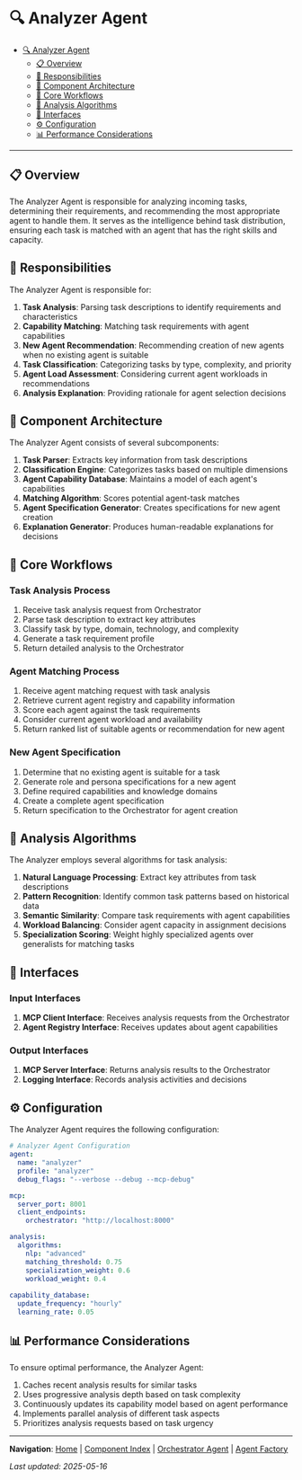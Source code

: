 # 🔍 Analyzer Agent

<!-- 📑 TABLE OF CONTENTS -->
- [🔍 Analyzer Agent](#-analyzer-agent)
  - [📋 Overview](#-overview)
  - [🔑 Responsibilities](#-responsibilities)
  - [🧩 Component Architecture](#-component-architecture)
  - [🔄 Core Workflows](#-core-workflows)
  - [🧠 Analysis Algorithms](#-analysis-algorithms)
  - [🔌 Interfaces](#-interfaces)
  - [⚙️ Configuration](#️-configuration)
  - [📊 Performance Considerations](#-performance-considerations)

---

## 📋 Overview

The Analyzer Agent is responsible for analyzing incoming tasks, determining their requirements, and recommending the most appropriate agent to handle them. It serves as the intelligence behind task distribution, ensuring each task is matched with an agent that has the right skills and capacity.

## 🔑 Responsibilities

The Analyzer Agent is responsible for:

1. **Task Analysis**: Parsing task descriptions to identify requirements and characteristics
2. **Capability Matching**: Matching task requirements with agent capabilities
3. **New Agent Recommendation**: Recommending creation of new agents when no existing agent is suitable
4. **Task Classification**: Categorizing tasks by type, complexity, and priority
5. **Agent Load Assessment**: Considering current agent workloads in recommendations
6. **Analysis Explanation**: Providing rationale for agent selection decisions

## 🧩 Component Architecture

The Analyzer Agent consists of several subcomponents:

1. **Task Parser**: Extracts key information from task descriptions
2. **Classification Engine**: Categorizes tasks based on multiple dimensions
3. **Agent Capability Database**: Maintains a model of each agent's capabilities
4. **Matching Algorithm**: Scores potential agent-task matches
5. **Agent Specification Generator**: Creates specifications for new agent creation
6. **Explanation Generator**: Produces human-readable explanations for decisions

## 🔄 Core Workflows

### Task Analysis Process
1. Receive task analysis request from Orchestrator
2. Parse task description to extract key attributes
3. Classify task by type, domain, technology, and complexity
4. Generate a task requirement profile
5. Return detailed analysis to the Orchestrator

### Agent Matching Process
1. Receive agent matching request with task analysis
2. Retrieve current agent registry and capability information
3. Score each agent against the task requirements
4. Consider current agent workload and availability
5. Return ranked list of suitable agents or recommendation for new agent

### New Agent Specification
1. Determine that no existing agent is suitable for a task
2. Generate role and persona specifications for a new agent
3. Define required capabilities and knowledge domains
4. Create a complete agent specification
5. Return specification to the Orchestrator for agent creation

## 🧠 Analysis Algorithms

The Analyzer employs several algorithms for task analysis:

1. **Natural Language Processing**: Extract key attributes from task descriptions
2. **Pattern Recognition**: Identify common task patterns based on historical data
3. **Semantic Similarity**: Compare task requirements with agent capabilities
4. **Workload Balancing**: Consider agent capacity in assignment decisions
5. **Specialization Scoring**: Weight highly specialized agents over generalists for matching tasks

## 🔌 Interfaces

### Input Interfaces
1. **MCP Client Interface**: Receives analysis requests from the Orchestrator
2. **Agent Registry Interface**: Receives updates about agent capabilities

### Output Interfaces
1. **MCP Server Interface**: Returns analysis results to the Orchestrator
2. **Logging Interface**: Records analysis activities and decisions

## ⚙️ Configuration

The Analyzer Agent requires the following configuration:

```yaml
# Analyzer Agent Configuration
agent:
  name: "analyzer"
  profile: "analyzer"
  debug_flags: "--verbose --debug --mcp-debug"

mcp:
  server_port: 8001
  client_endpoints:
    orchestrator: "http://localhost:8000"

analysis:
  algorithms:
    nlp: "advanced"
    matching_threshold: 0.75
    specialization_weight: 0.6
    workload_weight: 0.4
  
capability_database:
  update_frequency: "hourly"
  learning_rate: 0.05
```

## 📊 Performance Considerations

To ensure optimal performance, the Analyzer Agent:

1. Caches recent analysis results for similar tasks
2. Uses progressive analysis depth based on task complexity
3. Continuously updates its capability model based on agent performance
4. Implements parallel analysis of different task aspects
5. Prioritizes analysis requests based on task urgency

---

<!-- 🧭 NAVIGATION -->
**Navigation**: [Home](../README.md) | [Component Index](./README.md) | [Orchestrator Agent](./orchestrator.md) | [Agent Factory](./agent-factory.md)

*Last updated: 2025-05-16*